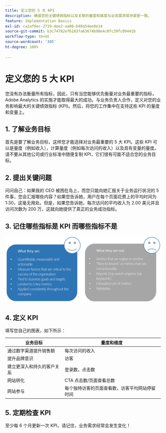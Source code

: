 ```yaml
---
title: 定义您的 5 大 KPI
description: 确保您的关键绩效指标以及关联的量度和维度与业务需求保持紧密一致。
feature: Implementation Basics
exl-id: ca2af0ec-2719-4ee2-aa00-b48a54ee9e14
source-git-commit: b3c74782ef6183fa63674b98e4c0fc39fc09441b
workflow-type: tm+mt
source-wordcount: '305'
ht-degree: 100%

---
```


# 定义您的 5 大 KPI

您没有办法衡量所有指标，因此，只有当您能够优先衡量对业务最重要的指标，Adobe Analytics 的实施才能取得最大的成功。与业务负责人合作，定义对您的业务影响最大的关键绩效指标 (KPI)。然后，将您的工作集中在支持这些 KPI 的量度和变量上。

## 1. 了解业务目标

首先是要了解业务目标，这样您才能选择对业务最重要的 5 大 KPI。这些 KPI 可以是量度（例如收入），计算量度（例如每次访问的收入）以及具有变量的量度。请不要从其他公司或行业标准中随便复制 KPI，它们很有可能不适合您的业务目标。

## 2. 提出关键问题

问问自己：如果我的 CEO 被困在岛上，而您只能向她汇报关于业务运行状况的 5 件事，您会汇报哪些内容？如果您告诉她，用户在每个页面花费上的平均时间为 1:30，这毫无用处。但是，如果您告诉她，每次访问的平均收入为 2.00 美元并且访问次数为 200 万，这就向她提供了真正的业务成功指标。

## 3. 记住哪些指标是 KPI 而哪些指标不是

![](assets/kpis.png)

## 4. 定义 KPI

填写您自己的图表，如下所示：

| 业务目标 | 量度和维度 |
| --- | --- |
| 通过数字渠道提升销售额 | 每次访问的收入 |
| 提升品牌意识 | 访客 |
| 建立更深入和持久的客户关系 | 登录数，点击数 |
| 网站转化 | CTA 点击数/页面查看总数 |
| 网站参与 | 每个独特访客的页面查看数，访客平均网站停留时间 |

## 5. 定期检查 KPI

至少每 6 个月更新一次 KPI，请记住，业务需求经常会发生变化！
